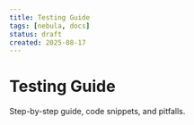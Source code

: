 ```yaml
---
title: Testing Guide
tags: [nebula, docs]
status: draft
created: 2025-08-17
---
```


# Testing Guide

Step-by-step guide, code snippets, and pitfalls.
